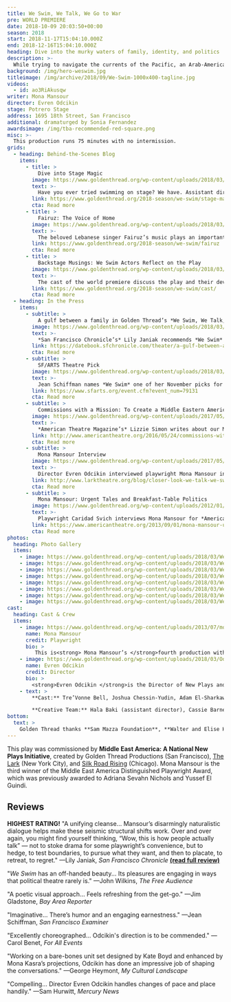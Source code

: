 ```yaml
---
title: We Swim, We Talk, We Go to War
pre: WORLD PREMIERE
date: 2018-10-09 20:03:50+00:00
season: 2018
start: 2018-11-17T15:04:10.000Z
end: 2018-12-16T15:04:10.000Z
heading: Dive into the murky waters of family, identity, and politics
description: >-
  While trying to navigate the currents of the Pacific, an Arab-American woman and her nephew, who has enlisted in the military, dive into the murky waters of family, identity, and politics. Adventurous and playful, We Swim takes the form of a literal conversation on stage, and expands into a nuanced dialogue about what it means to be American, Arab, and Arab-American at our current moment in time. Lebanese-American writer Mona Mansour returns to Golden Thread for her fourth production — her most ambitious and personal to date.<br /><br />The play offers its audience an opportunity to examine America’s relationship with its military, as well as its growing Middle Eastern immigrant population. It blurs the lines between “us” and “them,” and presents a provocative exploration of the tragic and indelible ripples of war.
background: /img/hero-weswim.jpg
titleimage: /img/archive/2018/09/We-Swim-1000x400-tagline.jpg
videos:
  - id: ao3RiAkusqw
writer: Mona Mansour
director: Evren Odcikin
stage: Potrero Stage
address: 1695 18th Street, San Francisco
additional: dramaturged by Sonia Fernandez
awardsimage: /img/tba-recommended-red-square.png
misc: >-
  This production runs 75 minutes with no intermission.
grids:
  - heading: Behind-the-Scenes Blog
    items:
      - title: >
          Dive into Stage Magic
        image: https://www.goldenthread.org/wp-content/uploads/2018/03/WeSwim-Blog-Workshop-feature.jpg
        text: >-
          Have you ever tried swimming on stage? We have. Assistant director Hala Baki takes you behind the scenes as the *We Swim* creative team tackles this fun theatrical challenge.
        link: https://www.goldenthread.org/2018-season/we-swim/stage-magic
        cta: Read more
      - title: >
          Fairuz: The Voice of Home
        image: https://www.goldenthread.org/wp-content/uploads/2018/03/WeSwim-Blog-Fairuz-feature.jpg
        text: >-
          The beloved Lebanese singer Fairuz’s music plays an important part in *We Swim*. ASWAT Ensemble soloist Rana Mroue explains the historical importance of this artist in the Arab world.
        link: https://www.goldenthread.org/2018-season/we-swim/fairuz
        cta: Read more
      - title: >
          Backstage Musings: We Swim Actors Reflect on the Play
        image: https://www.goldenthread.org/wp-content/uploads/2018/03/weswim-cast-feature.jpg
        text: >-
          The cast of the world premiere discuss the play and their development and production experience.
        link: https://www.goldenthread.org/2018-season/we-swim/cast/
        cta: Read more
  - heading: In the Press
    items:
      - subtitle: >
          A gulf between a family in Golden Thread’s *We Swim, We Talk, We Go to War*
        image: https://www.goldenthread.org/wp-content/uploads/2018/03/weswim-datebook-feature.jpg
        text: >-
          *San Francisco Chronicle’s* Lily Janiak recommends *We Swim*
        link: https://datebook.sfchronicle.com/theater/a-gulf-between-a-family-in-golden-threads-we-swim-we-talk-we-go-to-war
        cta: Read more
      - subtitle: >
          SF/ARTS Theatre Pick
        image: https://www.goldenthread.org/wp-content/uploads/2018/03/mansour-sfarts.jpg
        text: >-
          Jean Schiffman names *We Swim* one of her November picks for theatre.
        link: https://www.sfarts.org/event.cfm?event_num=79131
        cta: Read more
      - subtitle: >
          Commissions with a Mission: To Create a Middle Eastern American Plays
        image: https://www.goldenthread.org/wp-content/uploads/2017/05/feature-mea-at.jpg
        text: >-
          *American Theatre Magazine’s* Lizzie Simon writes about our Middle East America commissioning initiative after attending the 2016 Middle East America Convening.
        link: http://www.americantheatre.org/2016/05/24/commissions-with-a-mission-to-create-middle-eastern-american-plays/
        cta: Read more
      - subtitle: >
          Mona Mansour Interview
        image: https://www.goldenthread.org/wp-content/uploads/2017/05/feature-mona-interview.jpg
        text: >-
          Director Evren Odcikin interviewed playwright Mona Mansour in advance of an earlier workhop of this play at the Lark in New York City.
        link: http://www.larktheatre.org/blog/closer-look-we-talk-we-swim-we-go-war/
        cta: Read more
      - subtitle: >
          Mona Mansour: Urgent Tales and Breakfast-Table Politics
        image: https://www.goldenthread.org/wp-content/uploads/2012/01/DearProducersFeature.jpg
        text: >-
          Playwright Caridad Svich interviews Mona Mansour for *American Theatre Magazine*.
        link: https://www.americantheatre.org/2013/09/01/mona-mansour-urgent-tales-and-breakfast-table-politics/
        cta: Read more
photos:
  heading: Photo Gallery
  items:
    - image: https://www.goldenthread.org/wp-content/uploads/2018/03/WeSwim_01-web.jpg
    - image: https://www.goldenthread.org/wp-content/uploads/2018/03/WeSwim_02-web.jpg
    - image: https://www.goldenthread.org/wp-content/uploads/2018/03/WeSwim_03-web.jpg
    - image: https://www.goldenthread.org/wp-content/uploads/2018/03/WeSwim_04-web.jpg
    - image: https://www.goldenthread.org/wp-content/uploads/2018/03/WeSwim_05-web.jpg
    - image: https://www.goldenthread.org/wp-content/uploads/2018/03/WeSwim_06-web.jpg
    - image: https://www.goldenthread.org/wp-content/uploads/2018/03/WeSwim_07-web.jpg
    - image: https://www.goldenthread.org/wp-content/uploads/2018/03/WeSwim_08-web.jpg
cast:
  heading: Cast & Crew
  items:
    - image: https://www.goldenthread.org/wp-content/uploads/2013/07/mona-headshot.jpg
      name: Mona Mansour
      credit: Playwright
      bio: >
         This is<strong> Mona Mansour’s </strong>fourth production with Golden Thread, where she is a Resident Artist.<em> The Vagrant Trilogy</em> was recently produced at the Mosaic Theater in D.C., directed by Mark Wing-Davey. Of the trilogy, <em>The Hour of Feeling</em> premiered at the Humana Festival (directed by Wing-Davey), and a new Arabic translation was presented at NYU Abu Dhabi as part of its Arab Voices Festival; <em>Urge for Going</em> was produced at the Public Theater (directed by Hal Brooks) and at Golden Thread (directed by Odcikin); <em>The Vagrant</em> was workshopped at the Sundance Theater Institute. Other plays include <em>The Way West</em> (Labyrinth Theater, directed by Mimi O’Donnell; Steppenwolf, directed by Amy Morton; Marin Theatre Company, directed by Hayley Finn); <em>Unseen</em> (Gift Theater, directed by Maureen Payne-Hahner). Mona was a member of the Public Theater’s Emerging Writers Group and is a member of New Dramatists. With Tala Manassah, she has written <em>Falling Down the Stairs</em> recently part of Atlantic Theater’s Middle Eastern Mixfest, as well as short plays <em>Kamal’s Letter </em>and <em>The House, </em>both presented at Golden Thread’s ReOrient Festival. Their play <em>Dressing</em> is part of <em>Facing Our Truths: Short Plays About Trayvon, Race and Privilege</em>, a collection of plays commissioned by the New Black Festival. 2012 Whiting Award, 2014 Middle East America Distinguished Playwright Award, 2018 MacDowell Fellow. <a href="http://monamansour.com/">monamansour.com</a>
    - image: https://www.goldenthread.org/wp-content/uploads/2018/03/Odcikin-Evren-300x300.jpg
      name: Evren Odcikin
      credit: Director
      bio: >
        <strong>Evren Odcikin </strong>is the Director of New Plays and Marketing at Golden Thread and a founder of Maia Directors, a consulting group for organizations and artists engaging with stories from the Middle East and beyond. Golden Thread credits include Mona Mansour’s <em>Urge For Going, </em>Yussef El Guindi’s <em>Language Rooms </em>(<em>LA Times </em>Critic’s Pick), Saïd Sayrafiezadeh’s <em>Autobiography of a Terrorist, </em>Kevin Artigue’s <em>The Most Dangerous Highway in the World</em>, Denmo Ibrahim’s<em> Ecstasy, a waterfable, </em>and numerous short plays in ReOrient Festivals<em>. </em>He has worked at Berkeley Rep, South Coast Rep, the Lark (NYC), O’Neill Theatre Center, Kennedy Center, InterACT (Philadelphia), Cleveland Public Theatre, TheatreSquared (Arkansas), Magic Theatre, SF Playhouse, Crowded Fire, TheatreFirst, and Playwrights Foundation with such writers as Melis Aker, Christopher Chen, Frances Ya-Chu Cowhig, Prince Gomolvilas, Lauren Gunderson, David Jacobi, MJ Kaufman, Hannah Khalil, Jonas Hassen Khemiri, Michael Lew, Rehana Mirza, Marisela Traviño Orta, Betty Shamieh, Caridad Svich, and Lauren Yee, amongst many others. Awards include a 2015 National Directors Fellowship and a 2013 TITAN Award from Theatre Bay Area. He was named a “Theatre Worker You Should Know” by <em>American Theatre Magazine </em>in 2016. Next up: Jordan Tannahill’s <em>Late Company </em>at NCTC and Gabriel Jason Dean’s <em>Heartland </em>at InterACT. <a href="http://www.odcikin.com">odcikin.com</a>
    - text: >
        **Cast:** Tre’Vonne Bell, Joshua Chessin-Yudin, Adam El-Sharkawi, and Sarah Nina Hayon  

        **Creative Team:** Hala Baki (assistant director), Cassie Barnes^ (lighting designer), Kate Boyd^ (scenic designer), Sara Huddleston (sound designer), Mona Kasra (projection designer), Michelle Mulholland (costume designer), Carla Pantoja (fight choreographer), Slater Penney (movement consultant), Karen Runk^ (stage manager), Benjamin Shiu^ (assistant stage manager), Chris Swartzel (technical director), and Grisel Torres^ (production manager)
bottom:
  text: >
    Golden Thread thanks **Sam Mazza Foundation**, **Walter and Elise Haas Fund**, **California Arts Council**, **National Endowment for the Arts**, **The Fleishhacker Foundation**, and **The Tournesol Project** for their support. *We Swim, We Talk, We Go to War* was developed at the 2017 Bay Area Playwrights Festival, a program of the **Playwrights Foundation** (Amy L. Mueller, Artistic Director). Golden Thread is a resident company of Potrero Stage, operated by PlayGround. This production is made possible in part through the Potrero Stage Presenting Program.
---
```



This play was commissioned by **Middle East America: A National New Plays Initiative**, created by Golden Thread Productions (San Francisco), [The Lark](http://larktheatre.org/) (New York City), and [Silk Road Rising](http://www.silkroadrising.org/) (Chicago). Mona Mansour is the third winner of the Middle East America Distinguished Playwright Award, which was previously awarded to Adriana Sevahn Nichols and Yussef El Guindi.


## Reviews

**HIGHEST RATING!** 
"A unifying cleanse... Mansour’s disarmingly naturalistic dialogue helps make these seismic structural shifts work. Over and over again, you might find yourself thinking, “Wow, this is how people actually talk” — not to stoke drama for some playwright’s convenience, but to hedge, to test boundaries, to pursue what they want, and then to placate, to retreat, to regret." —Lily Janiak, *San Francisco Chronicle* [**(read full review)**](https://datebook.sfchronicle.com/theater/a-unifying-cleanse-in-sfs-golden-threads-we-swim-we-talk-we-go-to-war)

"*We Swim* has an off-handed beauty... Its pleasures are engaging in ways that political theatre rarely is." —John Wilkins, *The Free Audience*

"A poetic visual approach... Feels refreshing from the get-go." —Jim Gladstone, *Bay Area Reporter*

"Imaginative... There’s humor and an engaging earnestness." —Jean Schiffman, *San Francisco Examiner*

"Excellently choreographed... Odcikin's direction is to be commended." —Carol Benet, *For All Events*

"Working on a bare-bones unit set designed by Kate Boyd and enhanced by Mona Kasra’s projections, Odcikin has done an impressive job of shaping the conversations." —George Heymont, *My Cultural Landscape*

"Compelling... Director Evren Odcikin handles changes of pace and place handily." —Sam Hurwitt, *Mercury News*

